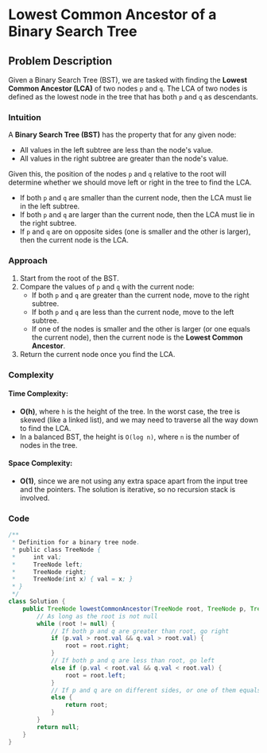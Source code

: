 # Lowest Common Ancestor of a Binary Search Tree

## Problem Description
Given a Binary Search Tree (BST), we are tasked with finding the **Lowest Common Ancestor (LCA)** of two nodes `p` and `q`. The LCA of two nodes is defined as the lowest node in the tree that has both `p` and `q` as descendants.

### Intuition
A **Binary Search Tree (BST)** has the property that for any given node:
- All values in the left subtree are less than the node's value.
- All values in the right subtree are greater than the node's value.

Given this, the position of the nodes `p` and `q` relative to the root will determine whether we should move left or right in the tree to find the LCA.

- If both `p` and `q` are smaller than the current node, then the LCA must lie in the left subtree.
- If both `p` and `q` are larger than the current node, then the LCA must lie in the right subtree.
- If `p` and `q` are on opposite sides (one is smaller and the other is larger), then the current node is the LCA.

### Approach
1. Start from the root of the BST.
2. Compare the values of `p` and `q` with the current node:
   - If both `p` and `q` are greater than the current node, move to the right subtree.
   - If both `p` and `q` are less than the current node, move to the left subtree.
   - If one of the nodes is smaller and the other is larger (or one equals the current node), then the current node is the **Lowest Common Ancestor**.
3. Return the current node once you find the LCA.

### Complexity

#### Time Complexity:
- **O(h)**, where `h` is the height of the tree. In the worst case, the tree is skewed (like a linked list), and we may need to traverse all the way down to find the LCA.
- In a balanced BST, the height is `O(log n)`, where `n` is the number of nodes in the tree.

#### Space Complexity:
- **O(1)**, since we are not using any extra space apart from the input tree and the pointers. The solution is iterative, so no recursion stack is involved.

### Code

```java
/**
 * Definition for a binary tree node.
 * public class TreeNode {
 *     int val;
 *     TreeNode left;
 *     TreeNode right;
 *     TreeNode(int x) { val = x; }
 * }
 */
class Solution {
    public TreeNode lowestCommonAncestor(TreeNode root, TreeNode p, TreeNode q) {
        // As long as the root is not null
        while (root != null) {
            // If both p and q are greater than root, go right
            if (p.val > root.val && q.val > root.val) {
                root = root.right;
            }
            // If both p and q are less than root, go left
            else if (p.val < root.val && q.val < root.val) {
                root = root.left;
            }
            // If p and q are on different sides, or one of them equals root, this is the LCA
            else {
                return root;
            }
        }
        return null;
    }
}
